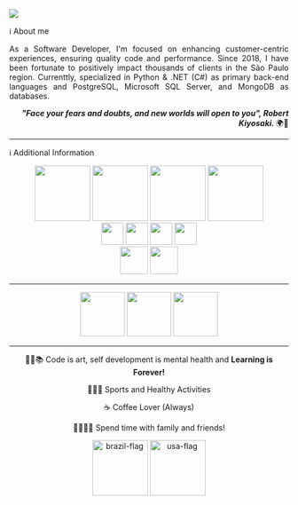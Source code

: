 <img src="https://portfolio-kaiogotya.s3.us-east-2.amazonaws.com/github-brand-new.png" />

ℹ About me

<div align="justify">
As a Software Developer, I'm focused on enhancing customer-centric experiences, ensuring quality code and performance. Since 2018, I have been fortunate to positively impact thousands of clients in the São Paulo region. Currenttly, specialized in Python & .NET (C#) as primary back-end languages and PostgreSQL, Microsoft SQL Server, and MongoDB as databases.

</div>

<div align="right">  
  
 <i> <b> "Face your fears and doubts, and new worlds will open to you", Robert Kiyosaki.  </b> </i> 🌍🧠 
  
</div>

<hr>

ℹ Additional Information 

<div align="center">    
  <img height="100em" src="https://cdn.jsdelivr.net/gh/devicons/devicon@latest/icons/python/python-original-wordmark.svg" />
  <img height="100em" src="https://cdn.jsdelivr.net/gh/devicons/devicon@latest/icons/csharp/csharp-original.svg" />
  <img height="100em" src="https://cdn.jsdelivr.net/gh/devicons/devicon@latest/icons/azuresqldatabase/azuresqldatabase-original.svg"/>   
  <img height="100em" src="https://cdn.jsdelivr.net/gh/devicons/devicon@latest/icons/mongodb/mongodb-original.svg"/>   
</div>

<div align="center">
  <img height="40em" src="https://cdn.jsdelivr.net/gh/devicons/devicon@latest/icons/javascript/javascript-original.svg" />         
  <img height="40em" src="https://cdn.jsdelivr.net/gh/devicons/devicon@latest/icons/typescript/typescript-original.svg" />
  <img height="40em" src="https://cdn.jsdelivr.net/gh/devicons/devicon@latest/icons/tailwindcss/tailwindcss-original-wordmark.svg"/>   
  <img height="40em" src="https://cdn.jsdelivr.net/gh/devicons/devicon@latest/icons/bootstrap/bootstrap-original.svg" />  
</div>

<div align="center">   
  <img height="50em" src="https://img.shields.io/badge/GitHub-100000?style=for-the-badge&logo=github&logoColor=white" />
  <img height="50em" src="https://img.shields.io/badge/GitLab-330F63?style=for-the-badge&logo=gitlab&logoColor=white"/>    
</div>

<hr> 

<div align="center">
  <img height="80em" src="https://cdn.jsdelivr.net/gh/devicons/devicon@latest/icons/photoshop/photoshop-original.svg" />
  <img height="80em" src="https://cdn.jsdelivr.net/gh/devicons/devicon/icons/premierepro/premierepro-original.svg" />               
  <img height="80em" src="https://cdn.jsdelivr.net/gh/devicons/devicon/icons/aftereffects/aftereffects-original.svg" />
</div>

<hr>

<div align="center">
  
  👨‍💻📚  Code is art, self development is mental health and <b> Learning is Forever! </b>
  
  🏐🏀💪  Sports and Healthy Activities
  
  ☕ Coffee Lover (Always)
  
  👨‍👩‍👧‍👧   Spend time with family and friends!
  
</div>


<div align="center">  
  <img height="100em" src="https://img.icons8.com/color/96/brazil-circular.png" alt="brazil-flag"/>  
  <img height="100em" src="https://img.icons8.com/color/96/usa-circular.png" alt="usa-flag"/>
</div>
